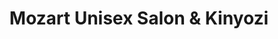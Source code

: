 ---
title: "Mozart Unisex Salon & Kinyozi"
url: /mombasa/mozart-unisex-salon-und-kinyozi/
shop: Kosmetik
---